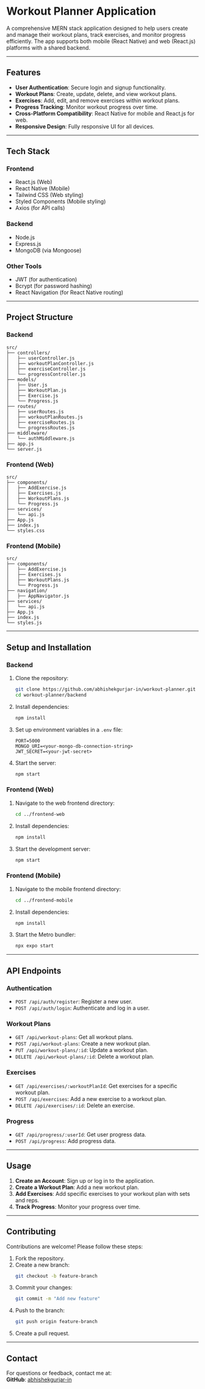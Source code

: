 # **Workout Planner Application**

A comprehensive MERN stack application designed to help users create and manage their workout plans, track exercises, and monitor progress efficiently. The app supports both mobile (React Native) and web (React.js) platforms with a shared backend.

---

## **Features**

- **User Authentication**: Secure login and signup functionality.
- **Workout Plans**: Create, update, delete, and view workout plans.
- **Exercises**: Add, edit, and remove exercises within workout plans.
- **Progress Tracking**: Monitor workout progress over time.
- **Cross-Platform Compatibility**: React Native for mobile and React.js for web.
- **Responsive Design**: Fully responsive UI for all devices.

---

## **Tech Stack**

### **Frontend**
- React.js (Web)
- React Native (Mobile)
- Tailwind CSS (Web styling)
- Styled Components (Mobile styling)
- Axios (for API calls)

### **Backend**
- Node.js
- Express.js
- MongoDB (via Mongoose)

### **Other Tools**
- JWT (for authentication)
- Bcrypt (for password hashing)
- React Navigation (for React Native routing)

---

## **Project Structure**

### **Backend**
```
src/
├── controllers/
│   ├── userController.js
│   ├── workoutPlanController.js
│   ├── exerciseController.js
│   └── progressController.js
├── models/
│   ├── User.js
│   ├── WorkoutPlan.js
│   ├── Exercise.js
│   └── Progress.js
├── routes/
│   ├── userRoutes.js
│   ├── workoutPlanRoutes.js
│   ├── exerciseRoutes.js
│   └── progressRoutes.js
├── middleware/
│   └── authMiddleware.js
├── app.js
└── server.js
```

### **Frontend (Web)**
```
src/
├── components/
│   ├── AddExercise.js
│   ├── Exercises.js
│   ├── WorkoutPlans.js
│   └── Progress.js
├── services/
│   └── api.js
├── App.js
├── index.js
└── styles.css
```

### **Frontend (Mobile)**
```
src/
├── components/
│   ├── AddExercise.js
│   ├── Exercises.js
│   ├── WorkoutPlans.js
│   └── Progress.js
├── navigation/
│   ├── AppNavigator.js
├── services/
│   └── api.js
├── App.js
├── index.js
└── styles.js
```

---

## **Setup and Installation**

### **Backend**
1. Clone the repository:
   ```bash
   git clone https://github.com/abhishekgurjar-in/workout-planner.git
   cd workout-planner/backend
   ```

2. Install dependencies:
   ```bash
   npm install
   ```

3. Set up environment variables in a `.env` file:
   ```env
   PORT=5000
   MONGO_URI=<your-mongo-db-connection-string>
   JWT_SECRET=<your-jwt-secret>
   ```

4. Start the server:
   ```bash
   npm start
   ```

### **Frontend (Web)**
1. Navigate to the web frontend directory:
   ```bash
   cd ../frontend-web
   ```

2. Install dependencies:
   ```bash
   npm install
   ```

3. Start the development server:
   ```bash
   npm start
   ```

### **Frontend (Mobile)**
1. Navigate to the mobile frontend directory:
   ```bash
   cd ../frontend-mobile
   ```

2. Install dependencies:
   ```bash
   npm install
   ```

3. Start the Metro bundler:
   ```bash
   npx expo start
   ```

---

## **API Endpoints**

### **Authentication**
- `POST /api/auth/register`: Register a new user.
- `POST /api/auth/login`: Authenticate and log in a user.

### **Workout Plans**
- `GET /api/workout-plans`: Get all workout plans.
- `POST /api/workout-plans`: Create a new workout plan.
- `PUT /api/workout-plans/:id`: Update a workout plan.
- `DELETE /api/workout-plans/:id`: Delete a workout plan.

### **Exercises**
- `GET /api/exercises/:workoutPlanId`: Get exercises for a specific workout plan.
- `POST /api/exercises`: Add a new exercise to a workout plan.
- `DELETE /api/exercises/:id`: Delete an exercise.

### **Progress**
- `GET /api/progress/:userId`: Get user progress data.
- `POST /api/progress`: Add progress data.

---

## **Usage**

1. **Create an Account**: Sign up or log in to the application.
2. **Create a Workout Plan**: Add a new workout plan.
3. **Add Exercises**: Add specific exercises to your workout plan with sets and reps.
4. **Track Progress**: Monitor your progress over time.

---

## **Contributing**

Contributions are welcome! Please follow these steps:
1. Fork the repository.
2. Create a new branch:
   ```bash
   git checkout -b feature-branch
   ```
3. Commit your changes:
   ```bash
   git commit -m "Add new feature"
   ```
4. Push to the branch:
   ```bash
   git push origin feature-branch
   ```
5. Create a pull request.

---

## **Contact**

For questions or feedback, contact me at:  
**GitHub**: [abhishekgurjar-in](https://github.com/abhishekgurjar-in)
